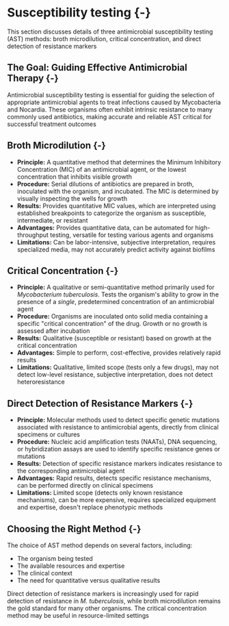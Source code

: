 # Susceptibility testing {-}

This section discusses details of three antimicrobial susceptibility testing (AST) methods: broth microdilution, critical concentration, and direct detection of resistance markers

##  **The Goal: Guiding Effective Antimicrobial Therapy** {-}

Antimicrobial susceptibility testing is essential for guiding the selection of appropriate antimicrobial agents to treat infections caused by Mycobacteria and Nocardia. These organisms often exhibit intrinsic resistance to many commonly used antibiotics, making accurate and reliable AST critical for successful treatment outcomes

##  **Broth Microdilution** {-}

*   **Principle:** A quantitative method that determines the Minimum Inhibitory Concentration (MIC) of an antimicrobial agent, or the lowest concentration that inhibits visible growth
*   **Procedure:** Serial dilutions of antibiotics are prepared in broth, inoculated with the organism, and incubated. The MIC is determined by visually inspecting the wells for growth
*   **Results:** Provides quantitative MIC values, which are interpreted using established breakpoints to categorize the organism as susceptible, intermediate, or resistant
*   **Advantages:** Provides quantitative data, can be automated for high-throughput testing, versatile for testing various agents and organisms
*   **Limitations:** Can be labor-intensive, subjective interpretation, requires specialized media, may not accurately predict activity against biofilms

##  **Critical Concentration** {-}

*   **Principle:** A qualitative or semi-quantitative method primarily used for *Mycobacterium tuberculosis*. Tests the organism's ability to grow in the presence of a *single*, predetermined concentration of an antimicrobial agent
*   **Procedure:** Organisms are inoculated onto solid media containing a specific "critical concentration" of the drug. Growth or no growth is assessed after incubation
*   **Results:** Qualitative (susceptible or resistant) based on growth at the critical concentration
*   **Advantages:** Simple to perform, cost-effective, provides relatively rapid results
*   **Limitations:** Qualitative, limited scope (tests only a few drugs), may not detect low-level resistance, subjective interpretation, does not detect heteroresistance

##  **Direct Detection of Resistance Markers** {-}

*   **Principle:** Molecular methods used to detect specific genetic mutations associated with resistance to antimicrobial agents, directly from clinical specimens or cultures
*   **Procedure:** Nucleic acid amplification tests (NAATs), DNA sequencing, or hybridization assays are used to identify specific resistance genes or mutations
*   **Results:** Detection of specific resistance markers indicates resistance to the corresponding antimicrobial agent
*   **Advantages:** Rapid results, detects specific resistance mechanisms, can be performed directly on clinical specimens
*   **Limitations:** Limited scope (detects only known resistance mechanisms), can be more expensive, requires specialized equipment and expertise, doesn't replace phenotypic methods

##  **Choosing the Right Method** {-}

The choice of AST method depends on several factors, including:

*   The organism being tested
*   The available resources and expertise
*   The clinical context
*   The need for quantitative versus qualitative results

Direct detection of resistance markers is increasingly used for rapid detection of resistance in *M. tuberculosis*, while broth microdilution remains the gold standard for many other organisms. The critical concentration method may be useful in resource-limited settings
